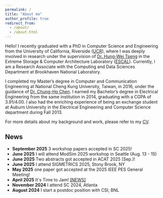 ```yaml
---
permalink: /
title: "About me"
author_profile: true
redirect_from: 
  - /about/
  - /about.html
---
```


Hello! I recently graduated with a PhD in Computer Science and Engineering from the University of California, Riverside ([UCR](https://www.ucr.edu/)), where I was deeply involved in research under the supervision of [Dr. Hung-Wei Tseng](https://intra.engr.ucr.edu/~htseng/) in the Extreme Storage & Computer Architecture Laboratory ([ESCAL](https://www.escalab.org/)). Currently, I am a Research Associate with the Computing and Data Sciences Department at Brookhaven National Laboratory.

I completed my Master’s degree in Computer and Communication Engineering at National Cheng Kung University, Taiwan, in 2016, under the guidance of [Dr. Chung-Ho Chen](https://researchoutput.ncku.edu.tw/en/persons/chung-ho-chen). I earned my Bachelor’s degree in Electrical Engineering from the same institution in 2014, graduating with a CGPA of 3.91/4.00. I also had the enriching experience of being an exchange student at Auburn University in the Electrical Engineering and Computer Science department during Fall 2013.

For more details about my background and work, please refer to my [CV](https://drive.google.com/file/d/16A4xPDBWqHUA-Cn4QEWYc-ZThkb98K4Q/view?usp=share_link).


## News
- **September 2025** 3 workshop papers accepted in SC 2025!
- **June 2025** I will attend ModSim 2025 workshop in Seattle (Aug. 13 - 15)
- **June 2025** Two abstracts got accepted in ACAT 2025 (Sep.)!
- **June 2025** I attend SIGMETRICS 2025, Stony Brook, NY
- **May 2025** one paper got accepted at the 2025 IEEE PES General Meeting!
- **April 2025** It's Time to Jam! <a href="https://www.bnl.gov/newsroom/news.php?a=222379">[NEWS]</a>
- **November 2024** I attend SC 2024, Atlanta
- **August 2024**  I start a postdoc position with CSI, BNL